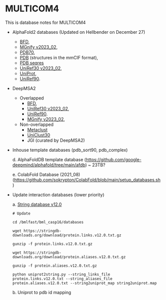 # MULTICOM4
This is database notes for MULTICOM4

- AlphaFold2 databases (Updated on Hellbender on December 27)
   
  *   [BFD](https://bfd.mmseqs.com/),
  *   [MGnify v2023_02]([https://ftp.ebi.ac.uk/pub/databases/metagenomics/peptide_database/2023_02/),
  *   [PDB70](http://wwwuser.gwdg.de/~compbiol/data/hhsuite/databases/hhsuite_dbs/),
  *   [PDB](https://www.rcsb.org/) (structures in the mmCIF format),
  *   [PDB seqres](https://www.rcsb.org/)
  *   [UniRef30 v2023_02](https://gwdu111.gwdg.de/~compbiol/uniclust/2023_02/),
  *   [UniProt](https://www.uniprot.org/uniprot/),
  *   [UniRef90](https://www.uniprot.org/help/uniref).

- DeepMSA2
  * Overlapped
     *   [BFD](https://bfd.mmseqs.com/),
     *   [UniRef30 v2023_02](https://gwdu111.gwdg.de/~compbiol/uniclust/2023_02/),
     *   [UniRef90](https://www.uniprot.org/help/uniref).
     *   [MGnify v2023_02]([https://ftp.ebi.ac.uk/pub/databases/metagenomics/peptide_database/2023_02/),
  * Non-overlapped
     *   [Metaclust](https://metaclust.mmseqs.org/current_release/)
     *   [UniClust30](https://gwdu111.gwdg.de/~compbiol/uniclust/2018_08/)
     *   JGI (curated by DeepMSA2) 

-  Inhouse template databases (pdb_sort90, pdb_complex)

     d. AlphaFoldDB template database (https://github.com/google-deepmind/alphafold/tree/main/afdb) ~ 23TB?

     e. ColabFold Database (2021_08) (https://github.com/sokrypton/ColabFold/blob/main/setup_databases.sh)
     
- Update interaction databases (lower priority)

     a. [String database v12.0](https://string-db.org/cgi/download?sessionId=bZgGNwyipdWy)
 
     ```
     # Update

     cd /bmlfast/bml_casp16/databases

     wget https://stringdb-downloads.org/download/protein.links.v12.0.txt.gz

     gunzip -f protein.links.v12.0.txt.gz

     wget https://stringdb-downloads.org/download/protein.aliases.v12.0.txt.gz

     gunzip -f protein.aliases.v12.0.txt.gz

     python uniprot2string.py --string_links_file protein.links.v12.0.txt --string_aliases_file protein.aliases.v12.0.txt --string2uniprot_map string2uniprot.map

     ```

     b. Uniprot to pdb id mapping